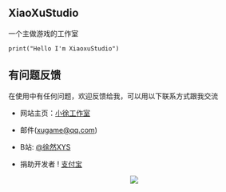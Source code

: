 ## XiaoXuStudio

一个主做游戏的工作室

```
print("Hello I'm XiaoxuStudio")
```
## 有问题反馈
在使用中有任何问题，欢迎反馈给我，可以用以下联系方式跟我交流
* 网站主页：[小徐工作室](https://www.xiaoxustudio.top)
* 邮件(xugame@qq.com)
* B站: [@徐然XYS](https://space.bilibili.com/291565199)

* 捐助开发者
! [支付宝](https://github.com/xiaoxu1111/xuranxys_Game/blob/main/zfb.jpg)


<div align="center"> <img src="https://github-readme-streak-stats.herokuapp.com/?user=xiaoxustudio" /> </div>
